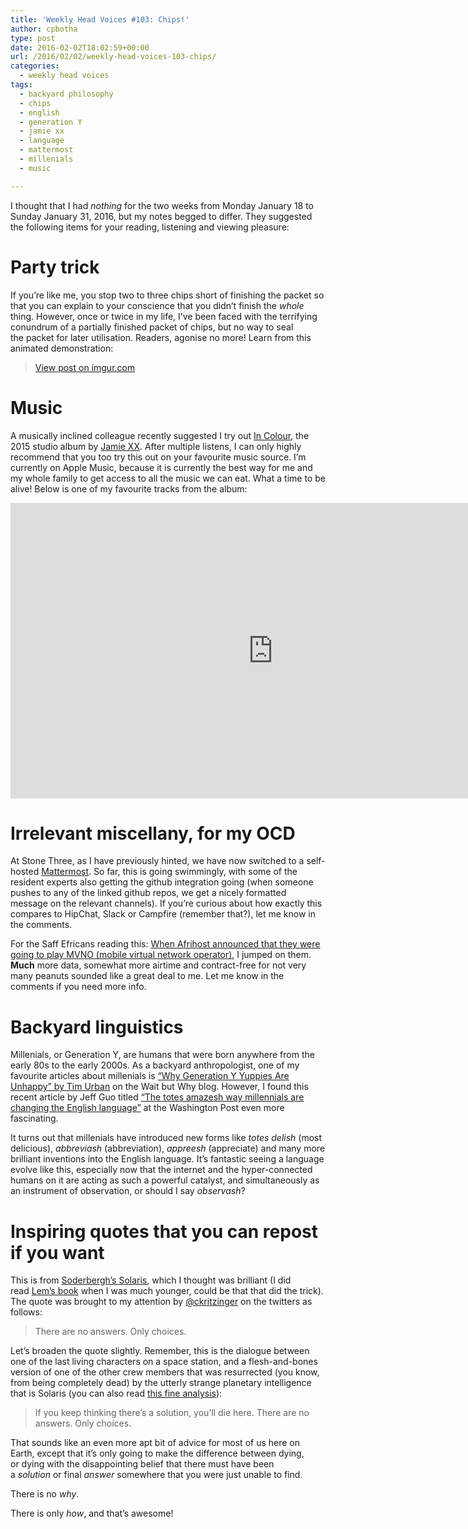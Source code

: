```yaml
---
title: 'Weekly Head Voices #103: Chips!'
author: cpbotha
type: post
date: 2016-02-02T18:02:59+00:00
url: /2016/02/02/weekly-head-voices-103-chips/
categories:
  - weekly head voices
tags:
  - backyard philosophy
  - chips
  - english
  - generation Y
  - jamie xx
  - language
  - mattermost
  - millenials
  - music

---
```

I thought that I had _nothing_ for the two weeks from Monday January 18 to Sunday January 31, 2016, but my notes begged to differ. They suggested the following items for your reading, listening and viewing pleasure:

# Party trick

If you&#8217;re like me, you stop two to three chips short of finishing the packet so that you can explain to your conscience that you didn&#8217;t finish the _whole_ thing. However, once or twice in my life, I&#8217;ve been faced with the terrifying conundrum of a partially finished packet of chips, but no way to seal the packet for later utilisation. Readers, agonise no more! Learn from this animated demonstration:

<blockquote class="imgur-embed-pub" lang="en" data-id="ZZwR7cQ" data-context="false">
  <p>
    <a href="//imgur.com/ZZwR7cQ">View post on imgur.com</a>
  </p>
</blockquote>



# Music

A musically inclined colleague recently suggested I try out [In Colour][1], the 2015 studio album by [Jamie XX][2]. After multiple listens, I can only highly recommend that you too try this out on your favourite music source. I&#8217;m currently on Apple Music, because it is currently the best way for me and my whole family to get access to all the music we can eat. What a time to be alive! Below is one of my favourite tracks from the album:

<div class="jetpack-video-wrapper">
  <span class="embed-youtube" style="text-align:center; display: block;"><iframe class='youtube-player' type='text/html' width='840' height='473' src='https://www.youtube.com/embed/cumIVrQN5QM?version=3&#038;rel=1&#038;fs=1&#038;autohide=2&#038;showsearch=0&#038;showinfo=1&#038;iv_load_policy=1&#038;wmode=transparent' allowfullscreen='true' style='border:0;'></iframe></span>
</div>

# Irrelevant miscellany, for my OCD

At Stone Three, as I have previously hinted, we have now switched to a self-hosted [Mattermost][3]. So far, this is going swimmingly, with some of the resident experts also getting the github integration going (when someone pushes to any of the linked github repos, we get a nicely formatted message on the relevant channels). If you&#8217;re curious about how exactly this compares to HipChat, Slack or Campfire (remember that?), let me know in the comments.

For the Saff Efricans reading this: [When Afrihost announced that they were going to play MVNO (mobile virtual network operator)][4], I jumped on them. **Much** more data, somewhat more airtime and contract-free for not very many peanuts sounded like a great deal to me. Let me know in the comments if you need more info.

# Backyard linguistics

Millenials, or Generation Y, are humans that were born anywhere from the early 80s to the early 2000s. As a backyard anthropologist, one of my favourite articles about millenials is [&#8220;Why Generation Y Yuppies Are Unhappy&#8221; by Tim Urban][5] on the Wait but Why blog. However, I found this recent article by Jeff Guo titled [&#8220;The totes amazesh way millennials are changing the English language&#8221;][6] at the Washington Post even more fascinating.

It turns out that millenials have introduced new forms like _totes delish_ (most delicious), _abbreviash_ (abbreviation), _appreesh_ (appreciate) and many more brilliant inventions into the English language. It&#8217;s fantastic seeing a language evolve like this, especially now that the internet and the hyper-connected humans on it are acting as such a powerful catalyst, and simultaneously as an instrument of observation, or should I say _observash_?

# Inspiring quotes that you can repost if you want

This is from [Soderbergh&#8217;s Solaris][7], which I thought was brilliant (I did read [Lem&#8217;s book][8] when I was much younger, could be that that did the trick). The quote was brought to my attention by [@ckritzinger][9] on the twitters as follows:

> There are no answers. Only choices.

Let&#8217;s broaden the quote slightly. Remember, this is the dialogue between one of the last living characters on a space station, and a flesh-and-bones version of one of the other crew members that was resurrected (you know, from being completely dead) by the utterly strange planetary intelligence that is Solaris (you can also read [this fine analysis][10]):

> If you keep thinking there’s a solution, you’ll die here. There are no answers. Only choices.

That sounds like an even more apt bit of advice for most of us here on Earth, except that it&#8217;s only going to make the difference between dying, or dying with the disappointing belief that there must have been a _solution_ or final _answer_ somewhere that you were just unable to find.

There is no _why_.

There is only _how_, and that&#8217;s awesome!

 [1]: http://pitchfork.com/reviews/albums/20458-in-colour/
 [2]: http://www.jamiexx.com/#order
 [3]: http://www.mattermost.org/
 [4]: http://www.afrihost.com/landing/mobile/
 [5]: http://waitbutwhy.com/2013/09/why-generation-y-yuppies-are-unhappy.html
 [6]: https://www.washingtonpost.com/news/wonk/wp/2016/01/13/the-totes-amazesh-way-millennials-are-changing-the-english-language/
 [7]: http://www.imdb.com/title/tt0307479/?ref_=fn_al_tt_1
 [8]: https://en.wikipedia.org/wiki/Solaris_(novel)
 [9]: https://twitter.com/ckritzinger
 [10]: http://www.rifters.com/crawl/?p=5566